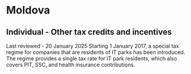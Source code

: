 # Moldova
## Individual - Other tax credits and incentives
Last reviewed - 20 January 2025
Starting 1 January 2017, a special tax regime for companies that are residents of IT parks has been introduced. The regime provides a single tax rate for IT park residents, which also covers PIT, SSC, and health insurance contributions.
